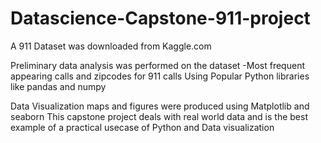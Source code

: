 # Datascience-Capstone-911-project

A 911 Dataset was downloaded from Kaggle.com

Preliminary data analysis was performed on the dataset
-Most frequent appearing calls and zipcodes for 911 calls
Using Popular Python libraries like pandas and numpy 

Data Visualization maps and figures were produced using Matplotlib and seaborn
This capstone project deals with real world data and is the best example of a practical usecase of 
Python and Data visualization
